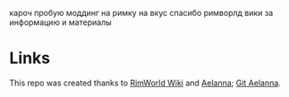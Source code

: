 кароч пробую моддинг на римку на вкус
спасибо римворлд вики за информацию и материалы


# Links

This repo was created thanks to [RimWorld Wiki](https://rimworldwiki.com/wiki/Main_Page) and [Aelanna](https://www.reddit.com/user/Aelanna/); [Git Aelanna](https://github.com/Aelanna/ExampleMeleeWeapon).
